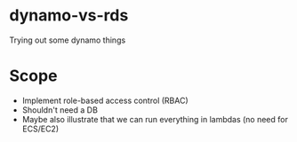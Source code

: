 # dynamo-vs-rds

Trying out some dynamo things

# Scope

- Implement role-based access control (RBAC)
- Shouldn't need a DB
- Maybe also illustrate that we can run everything in lambdas (no need for ECS/EC2)
